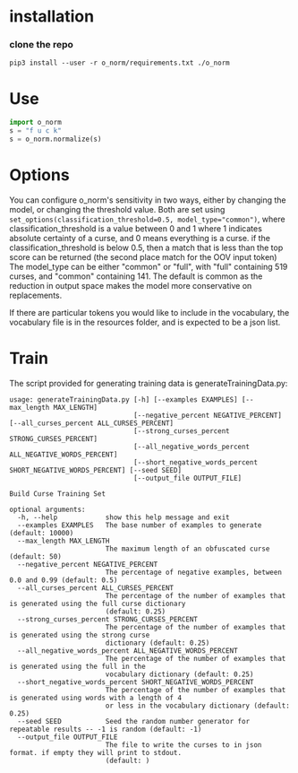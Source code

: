 # installation

### clone the repo
``` pip3 install --user -r o_norm/requirements.txt ./o_norm ```

# Use
```python
import o_norm
s = "f u c k"
s = o_norm.normalize(s)
```

# Options
You can configure o_norm's sensitivity in two ways, either by changing the model, or changing the threshold value.
Both are set using `set_options(classification_threshold=0.5, model_type="common")`, where classification_threshold is a value between 0 and 1 where 1 indicates absolute certainty of a curse, and 0 means everything is a curse.
if the classification_threshold is below 0.5, then a match that is less than the top score can be returned (the second place match for the OOV input token)
The model_type can be either "common" or "full", with "full" containing 519 curses, and "common" containing 141. The default is common as the reduction in output space makes the model more conservative on replacements. 

If there are particular tokens you would like to include in the vocabulary, the vocabulary file is in the resources folder, and is expected to be a json list. 

# Train
The script provided for generating training data is generateTrainingData.py:
```
usage: generateTrainingData.py [-h] [--examples EXAMPLES] [--max_length MAX_LENGTH]
                               [--negative_percent NEGATIVE_PERCENT] [--all_curses_percent ALL_CURSES_PERCENT]
                               [--strong_curses_percent STRONG_CURSES_PERCENT]
                               [--all_negative_words_percent ALL_NEGATIVE_WORDS_PERCENT]
                               [--short_negative_words_percent SHORT_NEGATIVE_WORDS_PERCENT] [--seed SEED]
                               [--output_file OUTPUT_FILE]

Build Curse Training Set

optional arguments:
  -h, --help            show this help message and exit
  --examples EXAMPLES   The base number of examples to generate (default: 10000)
  --max_length MAX_LENGTH
                        The maximum length of an obfuscated curse (default: 50)
  --negative_percent NEGATIVE_PERCENT
                        The percentage of negative examples, between 0.0 and 0.99 (default: 0.5)
  --all_curses_percent ALL_CURSES_PERCENT
                        The percentage of the number of examples that is generated using the full curse dictionary
                        (default: 0.25)
  --strong_curses_percent STRONG_CURSES_PERCENT
                        The percentage of the number of examples that is generated using the strong curse
                        dictionary (default: 0.25)
  --all_negative_words_percent ALL_NEGATIVE_WORDS_PERCENT
                        The percentage of the number of examples that is generated using the full in the
                        vocabulary dictionary (default: 0.25)
  --short_negative_words_percent SHORT_NEGATIVE_WORDS_PERCENT
                        The percentage of the number of examples that is generated using words with a length of 4
                        or less in the vocabulary dictionary (default: 0.25)
  --seed SEED           Seed the random number generator for repeatable results -- -1 is random (default: -1)
  --output_file OUTPUT_FILE
                        The file to write the curses to in json format. if empty they will print to stdout.
                        (default: )
```
